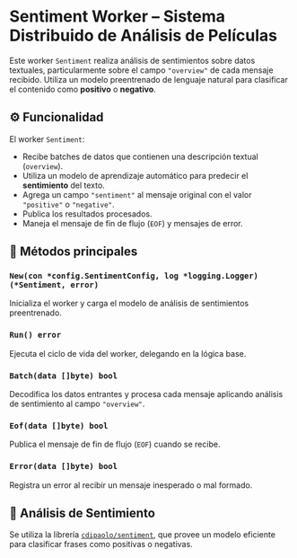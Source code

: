 # Sentiment Worker – Sistema Distribuido de Análisis de Películas

Este worker `Sentiment` realiza análisis de sentimientos sobre datos textuales, particularmente sobre el campo `"overview"` de cada mensaje recibido. Utiliza un modelo preentrenado de lenguaje natural para clasificar el contenido como **positivo** o **negativo**.

## ⚙️ Funcionalidad

El worker `Sentiment`:

- Recibe batches de datos que contienen una descripción textual (`overview`).
- Utiliza un modelo de aprendizaje automático para predecir el **sentimiento** del texto.
- Agrega un campo `"sentiment"` al mensaje original con el valor `"positive"` o `"negative"`.
- Publica los resultados procesados.
- Maneja el mensaje de fin de flujo (`EOF`) y mensajes de error.

## 🚀 Métodos principales

### `New(con *config.SentimentConfig, log *logging.Logger) (*Sentiment, error)`
Inicializa el worker y carga el modelo de análisis de sentimientos preentrenado.

### `Run() error`
Ejecuta el ciclo de vida del worker, delegando en la lógica base.

### `Batch(data []byte) bool`
Decodifica los datos entrantes y procesa cada mensaje aplicando análisis de sentimiento al campo `"overview"`.

### `Eof(data []byte) bool`
Publica el mensaje de fin de flujo (`EOF`) cuando se recibe.

### `Error(data []byte) bool`
Registra un error al recibir un mensaje inesperado o mal formado.

## 🧠 Análisis de Sentimiento

Se utiliza la librería [`cdipaolo/sentiment`](https://github.com/cdipaolo/sentiment), que provee un modelo eficiente para clasificar frases como positivas o negativas.

